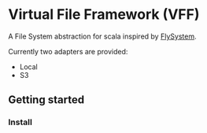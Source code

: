 Virtual File Framework (VFF)
============================

A File System abstraction for scala inspired by [FlySystem](https://flysystem.thephpleague.com/docs/).

Currently two adapters are provided:
* Local
* S3

## Getting started
### Install
```

```
